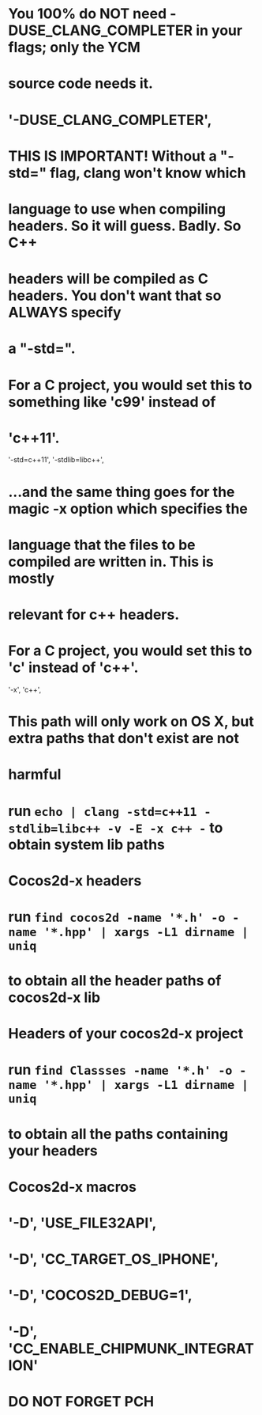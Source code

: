 # You 100% do NOT need -DUSE_CLANG_COMPLETER in your flags; only the YCM
# source code needs it.
# '-DUSE_CLANG_COMPLETER',
# THIS IS IMPORTANT! Without a "-std=<something>" flag, clang won't know which
# language to use when compiling headers. So it will guess. Badly. So C++
# headers will be compiled as C headers. You don't want that so ALWAYS specify
# a "-std=<something>".
# For a C project, you would set this to something like 'c99' instead of
# 'c++11'.
'-std=c++11',
'-stdlib=libc++',
# ...and the same thing goes for the magic -x option which specifies the
# language that the files to be compiled are written in. This is mostly
# relevant for c++ headers.
# For a C project, you would set this to 'c' instead of 'c++'.
'-x', 'c++',
# This path will only work on OS X, but extra paths that don't exist are not
# harmful
# run `echo | clang -std=c++11 -stdlib=libc++ -v -E -x c++ -` to obtain system lib paths


# Cocos2d-x headers
# run `find cocos2d -name '*.h' -o -name '*.hpp' | xargs -L1 dirname | uniq`
# to obtain all the header paths of cocos2d-x lib

# Headers of your cocos2d-x project
# run `find Classses -name '*.h' -o -name '*.hpp' | xargs -L1 dirname | uniq`
# to obtain all the paths containing your headers

# Cocos2d-x macros
# '-D', 'USE_FILE32API',
# '-D', 'CC_TARGET_OS_IPHONE',
# '-D', 'COCOS2D_DEBUG=1',
# '-D', 'CC_ENABLE_CHIPMUNK_INTEGRATION'

# DO NOT FORGET PCH
